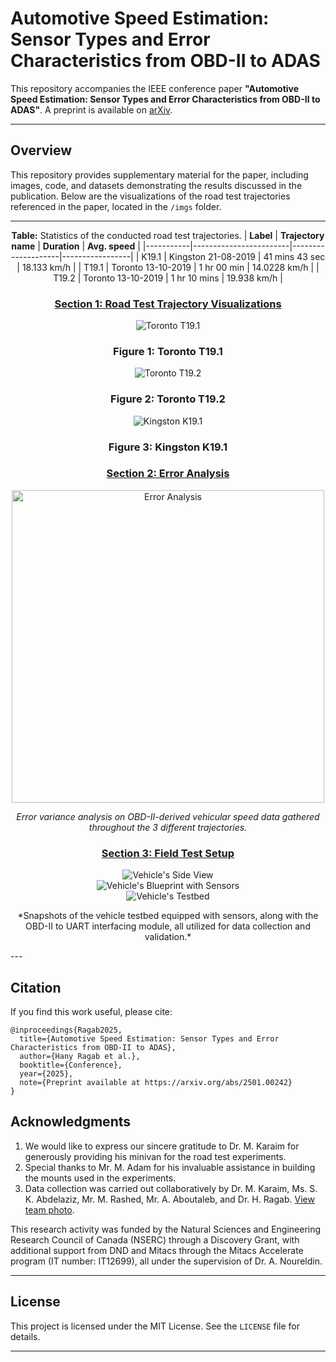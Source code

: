 
# Automotive Speed Estimation: Sensor Types and Error Characteristics from OBD-II to ADAS

This repository accompanies the IEEE conference paper **"Automotive Speed Estimation: Sensor Types and Error Characteristics from OBD-II to ADAS"**. A preprint is available on [arXiv](https://arxiv.org/abs/2501.00242).

---

## Overview

This repository provides supplementary material for the paper, including images, code, and datasets demonstrating the results discussed in the publication. Below are the visualizations of the road test trajectories referenced in the paper, located in the `/imgs` folder.

<div align="center">

---

**Table:** Statistics of the conducted road test trajectories.
| **Label** | **Trajectory name**   | **Duration**       | **Avg. speed**  |
|-----------|------------------------|--------------------|-----------------|
| K19.1     | Kingston 21-08-2019   | 41 mins 43 sec     | 18.133 km/h     |
| T19.1     | Toronto 13-10-2019    | 1 hr 00 min        | 14.0228 km/h    |
| T19.2     | Toronto 13-10-2019    | 1 hr 10 mins       | 19.938 km/h     |

### <ins>Section 1: Road Test Trajectory Visualizations</ins>
![Toronto T19.1](./imgs/Toronto_T19_1_in_Sat_mode_with_SV.png)
### Figure 1: Toronto T19.1
![Toronto T19.2](./imgs/Toronto_T19_2_in_Sat_mode_with_SV.png)
### Figure 2: Toronto T19.2
![Kingston K19.1](./imgs/Kingston_K19_1_in_Sat_mode_with_SV.png)
### Figure 3: Kingston K19.1

### <ins>Section 2: Error Analysis</ins>

<img src="./imgs/PWSS_error_variance_anlaysis.png" alt="Error Analysis" width="500" style="display: block; margin: auto;"/>

*Error variance analysis on OBD-II-derived vehicular speed data gathered throughout the 3 different trajectories.*

### <ins>Section 3: Field Test Setup</ins>
![Vehicle's Side View](./imgs/Toyota_Sienna_with_ZED_HFOV_SideView_FrontCarView_Combined.png)  
![Vehicle's Blueprint with Sensors](./imgs/Car_Blueprint_with_Sensors.png)  
![Vehicle's Testbed](./imgs/Toyota_Sienna_Trunk_Disp_T_with_Top_Mount_.png)

<p align="center">
  *Snapshots of the vehicle testbed equipped with sensors, along with the OBD-II to UART interfacing module, all utilized for data collection and validation.*
</p>

</div>
---

## Citation

If you find this work useful, please cite:

```
@inproceedings{Ragab2025,
  title={Automotive Speed Estimation: Sensor Types and Error Characteristics from OBD-II to ADAS},
  author={Hany Ragab et al.},
  booktitle={Conference},
  year={2025},
  note={Preprint available at https://arxiv.org/abs/2501.00242}
}
```

## Acknowledgments

1. We would like to express our sincere gratitude to Dr. M. Karaim for generously providing his minivan for the road test experiments.  
2. Special thanks to Mr. M. Adam for his invaluable assistance in building the mounts used in the experiments.  
3. Data collection was carried out collaboratively by Dr. M. Karaim, Ms. S. K. Abdelaziz, Mr. M. Rashed, Mr. A. Aboutaleb, and Dr. H. Ragab. [View team photo](https://photos.app.goo.gl/VjGzmWq3mvUCKFh67).

This research activity was funded by the Natural Sciences and Engineering Research Council of Canada (NSERC) through a Discovery Grant, with additional support from DND and Mitacs through the Mitacs Accelerate program (IT number: IT12699), all under the supervision of Dr. A. Noureldin.

---

## License

This project is licensed under the MIT License. See the `LICENSE` file for details.

---

